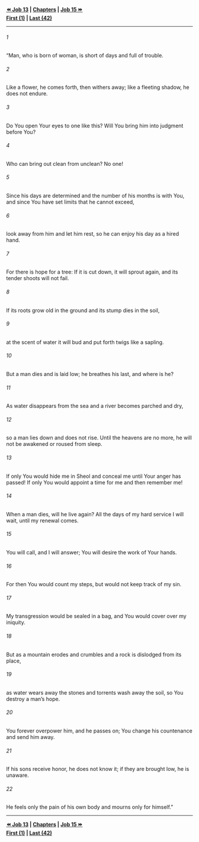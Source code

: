   
**[⏪ Job 13](./Job%2013.md) | [Chapters](./_index.md) | [Job 15 ⏩](./Job%2015.md)**  
**[First (1)](./Job%201.md) | [Last (42)](./Job%2042.md)**  
  
---  
  
###### 1  
“Man, who is born of woman, is short of days and full of trouble.  
  
###### 2  
Like a flower, he comes forth, then withers away; like a fleeting shadow, he does not endure.  
  
###### 3  
Do You open Your eyes to one like this? Will You bring him into judgment before You?  
  
###### 4  
Who can bring out clean from unclean? No one!  
  
###### 5  
Since his days are determined and the number of his months is with You, and since You have set limits that he cannot exceed,  
  
###### 6  
look away from him and let him rest, so he can enjoy his day as a hired hand.  
  
###### 7  
For there is hope for a tree: If it is cut down, it will sprout again, and its tender shoots will not fail.  
  
###### 8  
If its roots grow old in the ground and its stump dies in the soil,  
  
###### 9  
at the scent of water it will bud and put forth twigs like a sapling.  
  
###### 10  
But a man dies and is laid low; he breathes his last, and where is he?  
  
###### 11  
As water disappears from the sea and a river becomes parched and dry,  
  
###### 12  
so a man lies down and does not rise. Until the heavens are no more, he will not be awakened or roused from sleep.  
  
###### 13  
If only You would hide me in Sheol and conceal me until Your anger has passed! If only You would appoint a time for me and then remember me!  
  
###### 14  
When a man dies, will he live again? All the days of my hard service I will wait, until my renewal comes.  
  
###### 15  
You will call, and I will answer; You will desire the work of Your hands.  
  
###### 16  
For then You would count my steps, but would not keep track of my sin.  
  
###### 17  
My transgression would be sealed in a bag, and You would cover over my iniquity.  
  
###### 18  
But as a mountain erodes and crumbles and a rock is dislodged from its place,  
  
###### 19  
as water wears away the stones and torrents wash away the soil, so You destroy a man’s hope.  
  
###### 20  
You forever overpower him, and he passes on; You change his countenance and send him away.  
  
###### 21  
If his sons receive honor, he does not know it; if they are brought low, he is unaware.  
  
###### 22  
He feels only the pain of his own body and mourns only for himself.”  
  
  
---  
  
**[⏪ Job 13](./Job%2013.md) | [Chapters](./_index.md) | [Job 15 ⏩](./Job%2015.md)**  
**[First (1)](./Job%201.md) | [Last (42)](./Job%2042.md)**  
  
